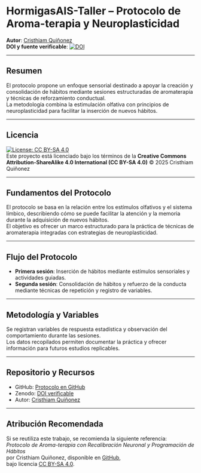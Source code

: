 # HormigasAIS-Taller – Protocolo de Aroma-terapia y Neuroplasticidad

**Autor**: [Cristhiam Quiñonez](https://en.m.wikipedia.org/wiki/User:HormigasAIS-Taller)  
**DOI y fuente verificable**: [![DOI](https://zenodo.org/badge/1051915596.svg)](https://doi.org/10.5281/zenodo.17070288)  

---

## Resumen
El protocolo propone un enfoque sensorial destinado a apoyar la creación y consolidación de hábitos mediante sesiones estructuradas de aromaterapia y técnicas de reforzamiento conductual.  
La metodología combina la estimulación olfativa con principios de neuroplasticidad para facilitar la inserción de nuevos hábitos.

---

## Licencia
[![License: CC BY-SA 4.0](https://img.shields.io/badge/License-CC%20BY--SA%204.0-lightgrey.svg)](https://creativecommons.org/licenses/by-sa/4.0/)  
Este proyecto está licenciado bajo los términos de la **Creative Commons Attribution-ShareAlike 4.0 International (CC BY-SA 4.0)** © 2025 Cristhiam Quiñonez

---

## Fundamentos del Protocolo
El protocolo se basa en la relación entre los estímulos olfativos y el sistema límbico, describiendo cómo se puede facilitar la atención y la memoria durante la adquisición de nuevos hábitos.  
El objetivo es ofrecer un marco estructurado para la práctica de técnicas de aromaterapia integradas con estrategias de neuroplasticidad.

---

## Flujo del Protocolo
- **Primera sesión**: Inserción de hábitos mediante estímulos sensoriales y actividades guiadas.  
- **Segunda sesión**: Consolidación de hábitos y refuerzo de la conducta mediante técnicas de repetición y registro de variables.

---

## Metodología y Variables
Se registran variables de respuesta estadística y observación del comportamiento durante las sesiones.  
Los datos recopilados permiten documentar la práctica y ofrecer información para futuros estudios replicables.

---

## Repositorio y Recursos
- GitHub: [Protocolo en GitHub](https://github.com/CristhiamQuinonez/Neuro-Aroma-Protocol)  
- Zenodo: [DOI verificable](https://doi.org/10.5281/zenodo.17070288)  
- Autor: [Cristhiam Quiñonez](https://www.linkedin.com/in/cristhiam-qui%C3%B1onez-7b6222325/)

---

## Atribución Recomendada
Si se reutiliza este trabajo, se recomienda la siguiente referencia:  
*Protocolo de Aroma-terapia con Recalibración Neuronal y Programación de Hábitos*  
por Cristhiam Quiñonez, disponible en [GitHub](https://github.com/CristhiamQuinonez/Neuro-Aroma-Protocol),  
bajo licencia [CC BY-SA 4.0](https://creativecommons.org/licenses/by-sa/4.0/).
